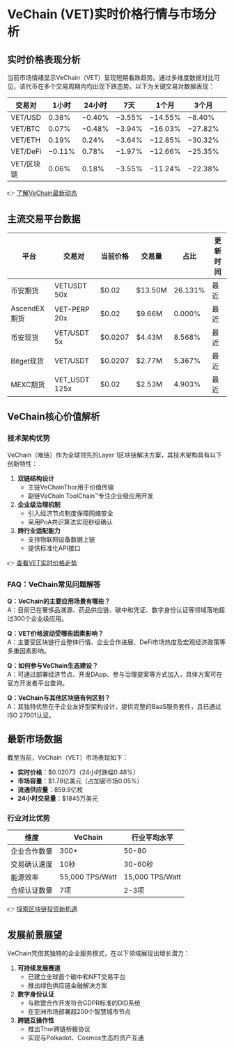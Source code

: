 # VeChain (VET)实时价格行情与市场分析

## 实时价格表现分析

当前市场情绪显示VeChain（VET）呈现短期看跌趋势。通过多维度数据对比可见，该代币在多个交易周期内均出现下跌态势。以下为关键交易对数据表现：

| 交易对 | 1小时 | 24小时 | 7天 | 1个月 | 3个月 | 1年 |
|--------|-------|--------|-----|-------|-------|-----|
| VET/USD | 0.38% | −0.40% | −3.55% | −14.55% | −8.40% | −22.67% |
| VET/BTC | 0.07% | −0.48% | −3.94% | −16.03% | −27.82% | −54.50% |
| VET/ETH | 0.19% | 0.24% | −3.64% | −12.85% | −30.32% | 9.08% |
| VET/DeFi | −0.11% | 0.78% | −1.97% | −12.66% | −25.35% | −6.76% |
| VET/区块链 | 0.06% | 0.18% | −3.55% | −11.24% | −22.38% | −8.76% |

👉 [了解VeChain最新动态](https://bit.ly/okx_welcome)

## 主流交易平台数据

| 平台 | 交易对 | 当前价格 | 交易量 | 占比 | 更新时间 |
|------|--------|----------|--------|------|----------|
| 币安期货 | VETUSDT 50x | $0.02 | $13.50M | 26.131% | 最近 |
| AscendEX期货 | VET-PERP 20x | $0.02 | $9.66M | 0.000% | 最近 |
| 币安现货 | VET/USDT 5x | $0.0207 | $4.43M | 8.568% | 最近 |
| Bitget现货 | VET/USDT | $0.0207 | $2.77M | 5.367% | 最近 |
| MEXC期货 | VET_USDT 125x | $0.02 | $2.53M | 4.903% | 最近 |

## VeChain核心价值解析

### 技术架构优势

VeChain（唯链）作为全球领先的Layer 1区块链解决方案，其技术架构具有以下创新特性：

1. **双链结构设计**
   - 主链VeChainThor用于价值传输
   - 副链VeChain ToolChain™专注企业级应用开发
2. **企业级治理机制**
   - 引入经济节点制度保障网络安全
   - 采用PoA共识算法实现秒级确认
3. **跨行业适配能力**
   - 支持物联网设备数据上链
   - 提供标准化API接口

👉 [查看VET实时价格走势](https://bit.ly/okx_welcome)

### FAQ：VeChain常见问题解答

**Q：VeChain的主要应用场景有哪些？**  
A：目前已在奢侈品溯源、药品供应链、碳中和凭证、数字身份认证等领域落地超过300个企业级应用。

**Q：VET价格波动受哪些因素影响？**  
A：主要受区块链行业整体行情、企业合作进展、DeFi市场热度及宏观经济政策等多重因素影响。

**Q：如何参与VeChain生态建设？**  
A：可通过部署经济节点、开发DApp、参与治理提案等方式加入，具体方案可在官方开发者平台查询。

**Q：VeChain与其他区块链有何区别？**  
A：其独特优势在于企业友好型架构设计，提供完整的BaaS服务套件，且已通过ISO 27001认证。

## 最新市场数据

截至当前，VeChain（VET）市场表现如下：

- **实时价格**：$0.02073（24小时跌幅0.48%）
- **市场容量**：$1.78亿美元（占加密市场0.05%）
- **流通供应量**：859.9亿枚
- **24小时交易量**：$1845万美元

### 行业对比优势

| 维度 | VeChain | 行业平均水平 |
|------|---------|--------------|
| 企业合作数量 | 300+ | 50-80 |
| 交易确认速度 | 10秒 | 30-60秒 |
| 能源效率 | 55,000 TPS/Watt | 15,000 TPS/Watt |
| 合规认证数量 | 7项 | 2-3项 |

👉 [探索区块链投资新机遇](https://bit.ly/okx_welcome)

## 发展前景展望

VeChain凭借其独特的企业服务模式，在以下领域展现出增长潜力：

1. **可持续发展赛道**
   - 已建立全球首个碳中和NFT交易平台
   - 推出绿色供应链金融解决方案
2. **数字身份认证**
   - 与欧盟合作开发符合GDPR标准的DID系统
   - 在亚洲市场部署超200个智慧城市节点
3. **跨链互操作性**
   - 推出Thor跨链桥接协议
   - 实现与Polkadot、Cosmos生态的资产互通
